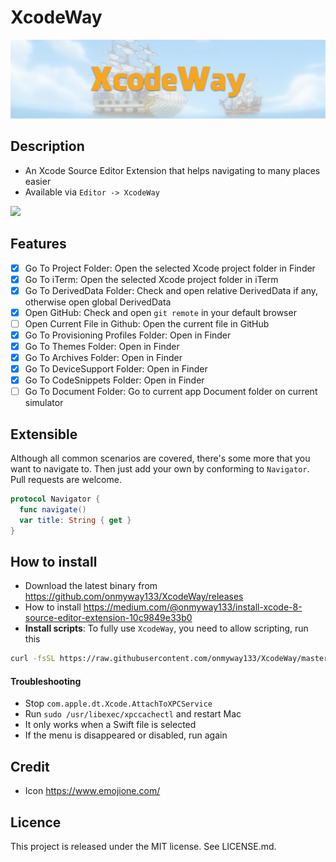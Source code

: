 XcodeWay
==

![](Screenshots/Banner.png)

## Description

- An Xcode Source Editor Extension that helps navigating to many places easier
- Available via `Editor -> XcodeWay`

![](Screenshots/demo.gif)

## Features

- [x] Go To Project Folder: Open the selected Xcode project folder in Finder
- [x] Go To iTerm: Open the selected Xcode project folder in iTerm
- [x] Go To DerivedData Folder: Check and open relative DerivedData if any, otherwise open global DerivedData
- [x] Open GitHub: Check and open `git remote` in your default browser
- [ ] Open Current File in Github: Open the current file in GitHub
- [x] Go To Provisioning Profiles Folder: Open in Finder
- [x] Go To Themes Folder: Open in Finder
- [x] Go To Archives Folder: Open in Finder
- [x] Go To DeviceSupport Folder: Open in Finder
- [x] Go To CodeSnippets Folder: Open in Finder
- [ ] Go To Document Folder: Go to current app Document folder on current simulator

## Extensible

Although all common scenarios are covered, there's some more that you want to navigate to. Then just add your own by conforming to `Navigator`. Pull requests are welcome.

```swift
protocol Navigator {
  func navigate()
  var title: String { get }
}
```

## How to install

- Download the latest binary from https://github.com/onmyway133/XcodeWay/releases
- How to install https://medium.com/@onmyway133/install-xcode-8-source-editor-extension-10c9849e33b0
- **Install scripts**: To fully use `XcodeWay`, you need to allow scripting, run this

```sh
curl -fsSL https://raw.githubusercontent.com/onmyway133/XcodeWay/master/install.sh | sh
```

#### Troubleshooting

- Stop `com.apple.dt.Xcode.AttachToXPCService`
- Run `sudo /usr/libexec/xpccachectl` and restart Mac
- It only works when a Swift file is selected
- If the menu is disappeared or disabled, run again

## Credit

- Icon https://www.emojione.com/

## Licence

This project is released under the MIT license. See LICENSE.md.
